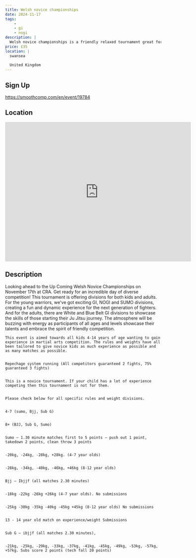 ```yaml
---
title: Welsh novice championships
date: 2024-11-17
tags:
    - 
    - gi 
    - nogi 
description: |
  Welsh novice championships is a friendly relaxed tournament great for new competitors of all ages
price: £35
location: |
  swansea
                                        
  United Kingdom
---
```

## Sign Up
https://smoothcomp.com/en/event/19784

## Location
<iframe src="https://www.google.com/maps/embed?pb=!1m18!1m12!1m3!1d12345.6789!2d-3.9429792!3d51.6228568!2m3!1f0!2f0!3f0!3m2!1i1024!2i768!4f13.1!3m3!1m2!1s0x0%3A0x0!2z51.6228568!5e0!3m2!1sen!2sus!4v1234567890" width="600" height="450" style="border:0;" allowfullscreen="" loading="lazy"></iframe>

## Description
Looking ahead to the Up Coming Welsh Novice Championships on November 17th at CRA. Get ready for an incredible day of diverse competition! This tournament is offering divisions for both kids and adults. For the young warriors, we've got exciting GI, NOGI and SUMO divisions, creating a fun and dynamic experience for the next generation of fighters. And for the adults, there are White and Blue Belt GI divisions to showcase the skills of those starting their Ju Jitsu journey. The atmosphere will be buzzing with energy as participants of all ages and levels showcase their talents and embrace the spirit of friendly competition.
  

    This event is aimed towards all kids 4-14 years of age wanting to gain experience in martial arts competition. The rules and weights have all been tailored to give novice kids as much experience as possible and as many matches as possible.
  

    Repechage system running (All competitors guaranteed 2 fights, 75% guaranteed 3 fights)
  

    This is a novice tournament. If your child has a lot of experience competing then this tournament is not for them.
  

    Please check below for all specific rules and weight divisions.
  

    4-7 (sumo, Bjj, Sub G)
  

    8+ (BJJ, Sub G, Sumo)
  

    Sumo – 1.30 minute matches first to 5 points – push out 1 point, takedown 2 points, clean throw 3 points
  

    -20kg, -24kg, -28kg, +28kg. (4-7 year olds)
  

    -28kg, -34kg, -40kg, -46kg, +46kg (8-12 year olds)
  

    Bjj – Ibjjf (all matches 2.30 minutes)
  

    -18kg -22kg -26kg +26kg (4-7 year olds). No submissions
  

    -25kg -30kg -35kg -40kg -45kg +45kg (8-12 year olds) No submissions
  

    13 - 14 year old match on experience/weight Submissions
  

    Sub G – ibjjf (all matches 2.30 minutes),
  

    -21kg, -25kg, -29kg, -33kg, -37kg, -41kg, -45kg, -49kg, -53kg, -57kg, +57kg. Subs score 2 points (tech fall 20 points)